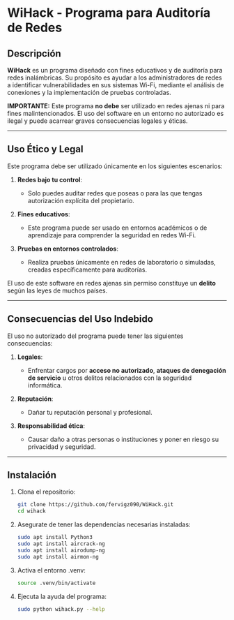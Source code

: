 # WiHack - Programa para Auditoría de Redes

## Descripción

**WiHack** es un programa diseñado con fines educativos y de auditoría para redes inalámbricas. Su propósito es ayudar a los administradores de redes a identificar vulnerabilidades en sus sistemas Wi-Fi, mediante el análisis de conexiones y la implementación de pruebas controladas.

**IMPORTANTE:** Este programa **no debe** ser utilizado en redes ajenas ni para fines malintencionados. El uso del software en un entorno no autorizado es ilegal y puede acarrear graves consecuencias legales y éticas.

---

## Uso Ético y Legal

Este programa debe ser utilizado únicamente en los siguientes escenarios:

1. **Redes bajo tu control**:
   - Solo puedes auditar redes que poseas o para las que tengas autorización explícita del propietario.

2. **Fines educativos**:
   - Este programa puede ser usado en entornos académicos o de aprendizaje para comprender la seguridad en redes Wi-Fi.

3. **Pruebas en entornos controlados**:
   - Realiza pruebas únicamente en redes de laboratorio o simuladas, creadas específicamente para auditorías.

El uso de este software en redes ajenas sin permiso constituye un **delito** según las leyes de muchos países.

---

## Consecuencias del Uso Indebido

El uso no autorizado del programa puede tener las siguientes consecuencias:

1. **Legales**:
   - Enfrentar cargos por **acceso no autorizado**, **ataques de denegación de servicio** u otros delitos relacionados con la seguridad informática.

2. **Reputación**:
   - Dañar tu reputación personal y profesional.

3. **Responsabilidad ética**:
   - Causar daño a otras personas o instituciones y poner en riesgo su privacidad y seguridad.

---

## Instalación

1. Clona el repositorio:
   ```bash
   git clone https://github.com/fervigz090/WiHack.git
   cd wihack

2. Asegurate de tener las dependencias necesarias instaladas:
    ```bash
    sudo apt install Python3
    sudo apt install aircrack-ng
    sudo apt install airodump-ng
    sudo apt install airmon-ng

3. Activa el entorno .venv:
    ```bash
    source .venv/bin/activate

4. Ejecuta la ayuda del programa:
    ```bash
    sudo python wihack.py --help
